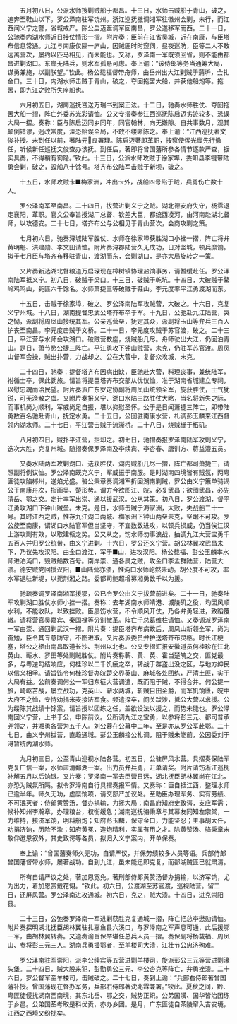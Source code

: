 <!-- { "loadSidebar": true } -->
　　五月初八日，公派水师搜剿贼船于都昌。十三日，水师击贼船于青山，破之，追奔至鞋山以下。罗公泽南驻军饶州。浙江巡抚檄调湘军往徽州会剿，未行，而江西闻义宁之警，省城戒严。陈公启迈亟调军回南昌，罗公遂移军而西。二十一日，公驰奏内湖水师近日接仗情形一摺。附片奏：臣前在江省吴城，近在南康，与臣塔布信息常通。九江与南康仅隔一庐山，因贼匪时时窥伺，昼夜巡防，臣等二人不敢远离营次，屡约以匹马相见，而未能也。又称，罗泽南一军既须回省，则不能由都昌进剿湖口。东岸无陆兵，则水军孤悬可虑。奉上谕：“该侍郎等务当通筹大局，谋勇兼施，以副朕望。”钦此。杨公载福督带舟师，由岳州出大江剿贼于蒲圻，会扎金口。三十日，内湖水师击贼于青山，破之，夺回拖罟大船，并获他船炮等。拖罟，即九江之败所失座船也。

　　六月初五日，湖南巡抚咨送万瑞书到案正法。十二日，驰奏水师胜仗、夺回拖罟大船一摺，阵亡外委苏光彩请恤。公又专摺奏参江西巡抚陈启迈劣迹较多、恐误大局一摺。奏称：臣与陈启迈同乡同年，同官翰林，向无嫌隙。自共事数月，观其颠倒错谬，迥改常度，深恐贻误全局，不敢不缕晰陈之。奉上谕：“江西巡抚著文俊补授。未到任以前，著陆元良署理。陈启迈著即革职，按察使恽光宸先行撤任，听候新任巡抚文俊查办该抚。到任后，著即将曾国藩所参各情节逐款严查，据实具奏，不得稍有徇隐。”钦此。十三日，公派水师攻贼于徐家埠，委知县李锟带陆勇会剿，破之，毁船八十馀号。塔齐布公陆军击贼于新坝，破之。

　　十五日，水师攻贼卡■梅家洲，冲出卡外，战船四号陷于贼，兵勇伤亡数十人。

　　罗公泽南军至南昌。二十四日，拔营进剿义宁之贼。湖北德安府失守，杨霈退走襄阳，革职。官文公奉旨授湖广总督、钦差大臣，都统西凌河，由河南赴湖北督师，以攻德安。二十七日，塔齐布公与公相见于青山营次，会商攻剿之策。

　　七月初六日，驰奏浔城陆军胜仗、水师在徐家埠获胜湖口小挫一摺，阵亡将弁黄明魁、洪建勋、李文田请恤。附片奏浔郡陆营久无成功，日对坚城，顿兵糜饷。拟于七月臣与塔齐布移驻青山，渡湖而东，会剿湖口，是亦大局旋转之一策。

　　又片奏新选湖北督粮道万启琛现在樟树镇协理盐饷事务，请暂缓赴任。罗公泽南陆军抵义宁。初八日，破贼于梁口。十三日，破贼于乾坑。十四日，大破贼于鳌岭鸡鸣山，毙匪六千馀名。水师萧捷三等破贼于鞋山。李元度率平江勇渡湖而东。

　　十五日，击贼于徐家埠，破之。罗公泽南陆军攻贼营，大破之。十六日，克复义宁州城。十八日，湖南提督忠武公塔齐布卒于军。十九日，公驰赴九江陆营，哭之恸，派副将周凤山接统其军。公亲巡营垒，抚定其众，派副将玉山等弁兵三百人护丧至南昌。李元度击贼于文桥。二十一日，李元度攻贼于苏官渡，破之。二十三日，平江营与水师会攻湖口。破贼营数座，烧贼船几尽。舟师驶出大江，仍回泊青山。是日，萧节愍公捷三阵亡。平江勇攻下钟山贼营，未克，仍驻军苏官渡。周凤山督军会操，贼出扑营，力战却之。公在大营中，复督众攻城，未克。

　　二十四日，驰奏：提督塔齐布因病出缺，臣驰赴大营，料理丧事，兼统陆军，拊循士卒，保此劲旅。请旨将提臣塔齐布交部从优议恤，准于湖南省城建立专祠，以慰忠魂而洽民望。附片奏派广东罗定协副将周凤山统领全军，旋获胜仗，士气犹锐，可无涣散之虞。又附片奏报义宁、湖口水陆三路胜仗大略，当名将新失之际，而事机尚为顺利，军威尚足自振，堪以抑慰圣怀。公于是日闻萧捷三阵亡，即带陆勇数百名驰赴青山，抚定水勇。二十五日，公回驻南康水营，札调彭玉麟来江西督领内湖水师。二十七日，平江营击贼于流澌桥。二十八日，烧贼栅于柘矶。

　　八月初四日，贼扑平江营，拒却之。初七日，驰摺奏报罗泽南陆军攻剿义宁，迭次大胜，克复州城。随摺奏保罗泽南及李续宾、李杏春、唐训方、蒋益澧五员。

　　又奏水陆两军攻剿湖口、迭获胜仗、湖内贼船几尽一摺，阵亡都司萧捷三，请照副将例议恤。罗公泽南既克义宁，军威振于南服。是时湖南四境皆有贼氛，两粤匪徒攻陷郴州，逆焰尤盛。骆公秉章奏调湘军折回湖南剿贼，罗公由义宁策单骑谒公于南康舟次，指画吴、楚形势。谓方今欲图江、皖，必复武昌；欲图武昌，必先清岳、鄂之交。定计率军出崇、通以援武汉。公从其策。初八日，罗公渡湖，督平江勇攻湖口下钟山贼垒。未克。是日，水师击贼于海家洲，大败，失战船二十一号。其时江西之贼，惟存九江湖口两城、梅家洲下钟山两垒未克，坚踞不可攻。罗公旋至南康，谓湖口水陆官军但当坚守，不宜数数进攻，以顿兵损威，仍当俟江汉上游攻剿有效，以取建瓴之势。公又从之，饬水师勿事浪战，抽调九江大营宝勇千五百人并归罗公统带，由义宁进剿。十六日，罗公还义宁营。胡公林翼攻武昌未下，乃议先攻汉阳。由金口渡江，军于■山，进攻汉阳。杨公载福、彭公玉麟率水师进泊沌口，毁贼船数百号。南岸崇、通各属之贼，攻金口李孟群陆营，陆营大溃。德安贼党回援汉阳，■山陆营亦溃，惟沌口水师屹然未动。胡公度不可攻，率水军退驻新堤，以扼荆湘之路。委都司鲍超增募湘勇数千以为援。

　　驰疏奏调罗泽南湘军援鄂，公已令罗公由义宁拔营前进矣。二十一日，驰奏陆军攻剿湖口胜仗水师小挫一摺。奏称：去年湖南水师靖港、城陵矶之役，均因风顺水利，不能收队，以致挫败。臣屡饬水营，不令顺风开仗，乃各弁勇轻进，致蹈覆辙。请将营官吴嘉宾、秦国禄等分别撤革。阵亡千总葛维柱请恤。又奏调派罗泽南一军由崇、通回剿武汉一摺。附片奏：提臣塔齐布病故后，周凤山新领全军，尚为奋勉，臣令其专意防守，不图进取。又片奏派委员弁护送塔齐布灵柩。时长江梗塞，塔公之柩由南昌取道长沙、荆州以北也。公又专摺汇报安徽道员何桂珍在江北英山、蕲水、罗田等处剿贼胜仗。附片奏称蕲、黄、英、霍当楚皖之交，匪党最多，与粤逆勾结响应，何桂珍以二千饥疲之卒，转战于群盗出没之区，与地方绅民以信义相孚。请旨饬令何桂珍督办皖楚交界英山、麻城各处团练，严清土匪，实于大局有益。公前奏调何公一军归东征大营调遣，既而阻于贼，不得合并。何公提一旅，崎岖苦战，屡立战功，克英山、蕲水两城，斩贼目田金爵，而军饥饷匮，皖中大府不之恤，专恃劝捐米麦接济军食。频遣探卒，间关跋涉，抵公大营以求援。公为缕陈其战绩十馀案，请旨授以团练之任，盖欲设法以援之，而势未能也。罗公泽南回义宁营，上书于公，申陈前议。公所调九江之宝勇，以参将彭三元、都司普承尧领之，并湘勇各营为五千人。刘公蓉在公幕中二年，至是亦从罗公军赴鄂。二十七日，由义宁州拔营，直趋通城。彭公玉麟接公札调，阻于贼未能前，公因委刘于浔暂统内湖水师。

　　九月初三日，公至青山巡视水陆各营。初五日，公驻屏风水营。具摺奏保陆军克复广信一案，水师肃清鄱湖一案。出力员弁兵勇，汇单请奖。附片请饬浙江巡抚补解五月以后饷银。又片奏：罗泽南一军去臣营日远，湖北抚臣胡林翼尚在江北，亦恐为贼氛所隔。拟令罗泽南自行具摺奏报军情。又奏称：臣自抵江西，整理水师已逾半年。师久无功，虚糜饷项，请交部严加议处。至助臣办理军务、实有劳绩、不可泯灭者：侍郎黄赞汤，督办捐输，力拯大局；南昌府知府史致谔，支应军需；候补知州李瀚章，办理粮台，权衡缓急；湖南巡抚骆秉章与其幕友同知左宗棠，一力维持，接济军饷，明料船炮；知府彭玉麟，保守金口，力能坚忍；主事胡大任，劝捐济饷，历险不渝；知府黄冕，造炮精利，实属有用之才。除黄赞汤、骆秉章未敢仰邀恩叙外，其史致谔等各员，拟归入义宁案内，开单保奏。

　　奉上谕：“曾国藩奏师久无功，自请严议，并保劳绩较多人员等语。兵部侍郎曾国藩督带水师，屡著战功。自到九江，虽未能迅即克复，而鄱湖贼匪已就肃清。

　　所有自请严议之处，著加恩宽免。著刑部侍郎黄赞汤督办捐输，以济军饷，尤为出力，着加恩赏戴花翎。“钦此。初六日，公渡湖至苏官渡，巡视陆营。留二日，还屏风营。罗公泽南进攻通城。初六日，克之，贼大溃。十四日，进克崇阳县。

　　二十三日，公弛奏罗泽南一军进剿获胜克复通城一摺，阵亡把总李懋勋请恤。附片奏探明湖北抚臣胡林翼驻扎嘉鱼县六溪口，与罗泽南之军声息可通，此后援鄂一军，由胡林翼转奏。又遵奏谕旨保举堪任总兵人员一摺。奏保副将杨载福、周凤山、参将彭三元三人。湖南兵勇援鄂者，至羊楼司大溃，江壮节公忠济殉难。

　　罗公泽南驻军崇阳，派李公续宾等五营进剿羊楼司，旋派彭公三元等营进剿濠头堡。二十四日，贼大股来犯，彭勤勇公三元、李公杏克等阵亡，弁勇挫溃。二十六日，罗公督军至羊楼司，击贼破之。二十七日，奏到上谕：“兵部右侍郎著曾国藩补授。曾国藩现在督办军务，兵部右侍郎著沈兆霖兼署。”钦此。夏秋之间，黔、粤匪徒侵扰湖南西南境，其东北岳、鄂之交，贼势正炽。公弟国潢、国华皆治团练于乡邑。公弟国荃考取是科优贡，亦办乡团。是月，广东匪徒自茶陵窜入吉安境，江西之西境又纷扰矣。

